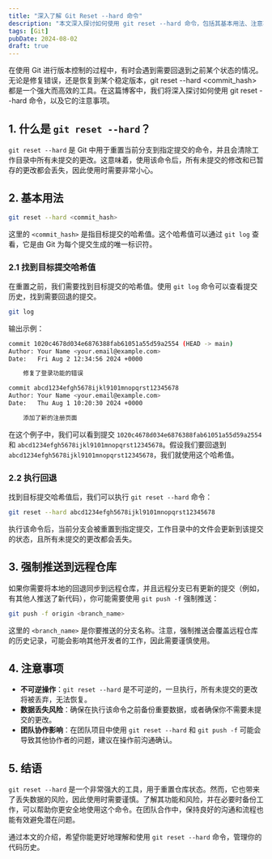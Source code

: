 ```yaml
---
title: "深入了解 Git Reset --hard 命令"
description: "本文深入探讨如何使用 git reset --hard 命令，包括其基本用法、注意事项以及如何强制推送到远程仓库。了解其功能和风险，帮助你更安全地管理代码历史。"
tags: [Git]
pubDate: 2024-08-02
draft: true
---
```


在使用 Git 进行版本控制的过程中，有时会遇到需要回退到之前某个状态的情况。无论是修复错误，还是恢复到某个稳定版本，git reset --hard <commit_hash> 都是一个强大而高效的工具。在这篇博客中，我们将深入探讨如何使用 git reset --hard 命令，以及它的注意事项。

## 1. 什么是 `git reset --hard`？

`git reset --hard` 是 Git 中用于重置当前分支到指定提交的命令，并且会清除工作目录中所有未提交的更改。这意味着，使用该命令后，所有未提交的修改和已暂存的更改都会丢失，因此使用时需要非常小心。

## 2. 基本用法

```bash
git reset --hard <commit_hash>
```

这里的 `<commit_hash>` 是指目标提交的哈希值。这个哈希值可以通过 `git log` 查看，它是由 Git 为每个提交生成的唯一标识符。

### 2.1 找到目标提交哈希值

在重置之前，我们需要找到目标提交的哈希值。使用 `git log` 命令可以查看提交历史，找到需要回退的提交。

```bash
git log
```

输出示例：

```bash
commit 1020c4678d034e6876388fab61051a55d59a2554 (HEAD -> main)
Author: Your Name <your.email@example.com>
Date:   Fri Aug 2 12:34:56 2024 +0000

    修复了登录功能的错误

commit abcd1234efgh5678ijkl9101mnopqrst12345678
Author: Your Name <your.email@example.com>
Date:   Thu Aug 1 10:20:30 2024 +0000

    添加了新的注册页面
```

在这个例子中，我们可以看到提交 `1020c4678d034e6876388fab61051a55d59a2554` 和 `abcd1234efgh5678ijkl9101mnopqrst12345678`。假设我们要回退到 `abcd1234efgh5678ijkl9101mnopqrst12345678`，我们就使用这个哈希值。

### 2.2 执行回退

找到目标提交哈希值后，我们可以执行 `git reset --hard` 命令：

```bash
git reset --hard abcd1234efgh5678ijkl9101mnopqrst12345678
```

执行该命令后，当前分支会被重置到指定提交，工作目录中的文件会更新到该提交的状态，且所有未提交的更改都会丢失。

## 3. 强制推送到远程仓库

如果你需要将本地的回退同步到远程仓库，并且远程分支已有更新的提交（例如，有其他人推送了新代码），你可能需要使用 `git push -f` 强制推送：

```bash
git push -f origin <branch_name>
```

这里的 `<branch_name>` 是你要推送的分支名称。注意，强制推送会覆盖远程仓库的历史记录，可能会影响其他开发者的工作，因此需要谨慎使用。

## 4. 注意事项

- **不可逆操作**：`git reset --hard` 是不可逆的，一旦执行，所有未提交的更改将被丢弃，无法恢复。
- **数据丢失风险**：确保在执行该命令之前备份重要数据，或者确保你不需要未提交的更改。
- **团队协作影响**：在团队项目中使用 `git reset --hard` 和 `git push -f` 可能会导致其他协作者的问题，建议在操作前沟通确认。

## 5. 结语

`git reset --hard` 是一个非常强大的工具，用于重置仓库状态。然而，它也带来了丢失数据的风险，因此使用时需要谨慎。了解其功能和风险，并在必要时备份工作，可以帮助你更安全地使用这个命令。在团队合作中，保持良好的沟通和流程也能有效避免潜在问题。

通过本文的介绍，希望你能更好地理解和使用 `git reset --hard` 命令，管理你的代码历史。
